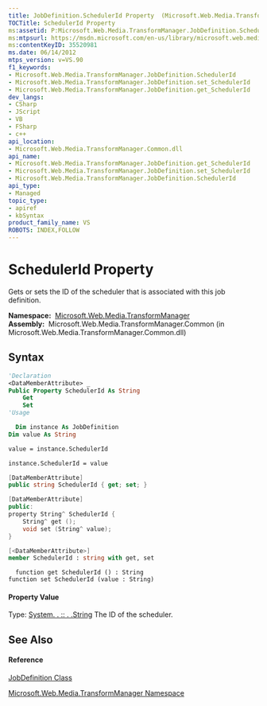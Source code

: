 ```yaml
---
title: JobDefinition.SchedulerId Property  (Microsoft.Web.Media.TransformManager)
TOCTitle: SchedulerId Property
ms:assetid: P:Microsoft.Web.Media.TransformManager.JobDefinition.SchedulerId
ms:mtpsurl: https://msdn.microsoft.com/en-us/library/microsoft.web.media.transformmanager.jobdefinition.schedulerid(v=VS.90)
ms:contentKeyID: 35520981
ms.date: 06/14/2012
mtps_version: v=VS.90
f1_keywords:
- Microsoft.Web.Media.TransformManager.JobDefinition.SchedulerId
- Microsoft.Web.Media.TransformManager.JobDefinition.set_SchedulerId
- Microsoft.Web.Media.TransformManager.JobDefinition.get_SchedulerId
dev_langs:
- CSharp
- JScript
- VB
- FSharp
- c++
api_location:
- Microsoft.Web.Media.TransformManager.Common.dll
api_name:
- Microsoft.Web.Media.TransformManager.JobDefinition.get_SchedulerId
- Microsoft.Web.Media.TransformManager.JobDefinition.set_SchedulerId
- Microsoft.Web.Media.TransformManager.JobDefinition.SchedulerId
api_type:
- Managed
topic_type:
- apiref
- kbSyntax
product_family_name: VS
ROBOTS: INDEX,FOLLOW
---
```


# SchedulerId Property

Gets or sets the ID of the scheduler that is associated with this job definition.

**Namespace:**  [Microsoft.Web.Media.TransformManager](microsoft-web-media-transformmanager-namespace.md)  
**Assembly:**  Microsoft.Web.Media.TransformManager.Common (in Microsoft.Web.Media.TransformManager.Common.dll)

## Syntax

``` vb
'Declaration
<DataMemberAttribute> _
Public Property SchedulerId As String
    Get
    Set
'Usage

  Dim instance As JobDefinition
Dim value As String

value = instance.SchedulerId

instance.SchedulerId = value
```

``` csharp
[DataMemberAttribute]
public string SchedulerId { get; set; }
```

``` c++
[DataMemberAttribute]
public:
property String^ SchedulerId {
    String^ get ();
    void set (String^ value);
}
```

``` fsharp
[<DataMemberAttribute>]
member SchedulerId : string with get, set
```

``` jscript
  function get SchedulerId () : String
function set SchedulerId (value : String)
```

#### Property Value

Type: [System. . :: . .String](https://msdn.microsoft.com/en-us/library/s1wwdcbf\(v=vs.90\))  
The ID of the scheduler.  

## See Also

#### Reference

[JobDefinition Class](jobdefinition-class-microsoft-web-media-transformmanager.md)

[Microsoft.Web.Media.TransformManager Namespace](microsoft-web-media-transformmanager-namespace.md)

